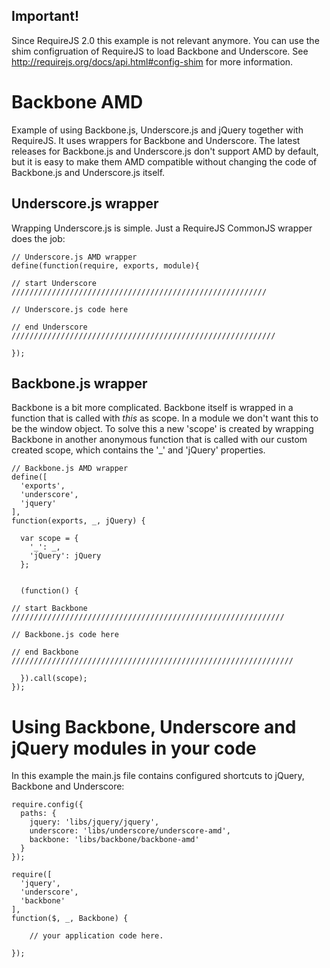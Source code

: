 ## Important!

Since RequireJS 2.0 this example is not relevant anymore. You can use the shim configruation of RequireJS to load Backbone and Underscore. See http://requirejs.org/docs/api.html#config-shim for more information.

# Backbone AMD

Example of using Backbone.js, Underscore.js and jQuery together with RequireJS. It uses wrappers for Backbone and Underscore. The latest releases for Backbone.js and Underscore.js don't support AMD by default, but it is easy to make them AMD compatible without changing the code of Backbone.js and Underscore.js itself.

## Underscore.js wrapper

Wrapping Underscore.js is simple. Just a RequireJS CommonJS wrapper does the job:

    // Underscore.js AMD wrapper
    define(function(require, exports, module){

    // start Underscore /////////////////////////////////////////////////////////

    // Underscore.js code here

    // end Underscore ///////////////////////////////////////////////////////////

    });

## Backbone.js wrapper

Backbone is a bit more complicated. Backbone itself is wrapped in a function that is called with *this* as scope. In a module we don't want this to be the window object. To solve this a new 'scope' is created by wrapping Backbone in another anonymous function that is called with our custom created scope, which contains the '_' and 'jQuery' properties.

    // Backbone.js AMD wrapper
    define([
      'exports',
      'underscore',
      'jquery'
    ],
    function(exports, _, jQuery) {

      var scope = {
        '_': _,
        'jQuery': jQuery
      };


      (function() {

    // start Backbone /////////////////////////////////////////////////////////////

    // Backbone.js code here

    // end Backbone ///////////////////////////////////////////////////////////////

      }).call(scope);
    });

# Using Backbone, Underscore and jQuery modules in your code

In this example the main.js file contains configured shortcuts to jQuery, Backbone and Underscore:

    require.config({
      paths: {
        jquery: 'libs/jquery/jquery',
        underscore: 'libs/underscore/underscore-amd',
        backbone: 'libs/backbone/backbone-amd'
      }
    });

    require([
      'jquery',
      'underscore',
      'backbone'
    ],
    function($, _, Backbone) {

        // your application code here.

    });